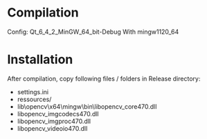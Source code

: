 # Compilation

Config: Qt_6_4_2_MinGW_64_bit-Debug
With mingw1120_64


# Installation

After compilation, copy following files / folders in Release directory:
- settings.ini
- ressources/
- lib\opencv\x64\mingw\bin\libopencv_core470.dll
- libopencv_imgcodecs470.dll
- libopencv_imgproc470.dll
- libopencv_videoio470.dll
